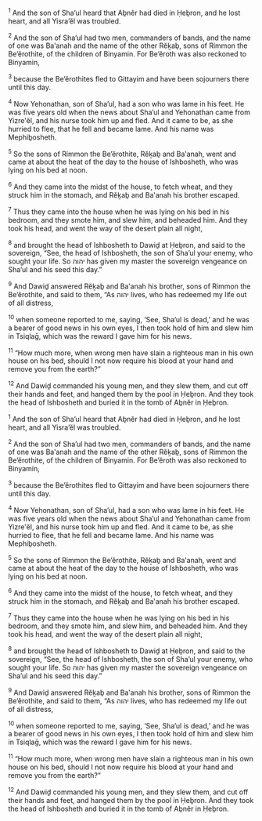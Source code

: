 <sup>1</sup> And the son of Sha’ul heard that Aḇnĕr had died in Ḥeḇron, and he lost heart, and all Yisra’ĕl was troubled.

<sup>2</sup> And the son of Sha’ul had two men, commanders of bands, and the name of one was Ba‛anah and the name of the other Rĕḵaḇ, sons of Rimmon the Be’ĕrothite, of the children of Binyamin. For Be’ĕroth was also reckoned to Binyamin,

<sup>3</sup> because the Be’ĕrothites fled to Gittayim and have been sojourners there until this day.

<sup>4</sup> Now Yehonathan, son of Sha’ul, had a son who was lame in his feet. He was five years old when the news about Sha’ul and Yehonathan came from Yizre‛ĕl, and his nurse took him up and fled. And it came to be, as she hurried to flee, that he fell and became lame. And his name was Mephiḇosheth.

<sup>5</sup> So the sons of Rimmon the Be’ĕrothite, Rĕḵaḇ and Ba‛anah, went and came at about the heat of the day to the house of Ishbosheth, who was lying on his bed at noon.

<sup>6</sup> And they came into the midst of the house, to fetch wheat, and they struck him in the stomach, and Rĕḵaḇ and Ba‛anah his brother escaped.

<sup>7</sup> Thus they came into the house when he was lying on his bed in his bedroom, and they smote him, and slew him, and beheaded him. And they took his head, and went the way of the desert plain all night,

<sup>8</sup> and brought the head of Ishbosheth to Dawiḏ at Ḥeḇron, and said to the sovereign, “See, the head of Ishbosheth, the son of Sha’ul your enemy, who sought your life. So יהוה has given my master the sovereign vengeance on Sha’ul and his seed this day.”

<sup>9</sup> And Dawiḏ answered Rĕḵaḇ and Ba‛anah his brother, sons of Rimmon the Be’ĕrothite, and said to them, “As יהוה lives, who has redeemed my life out of all distress,

<sup>10</sup> when someone reported to me, saying, ‘See, Sha’ul is dead,’ and he was a bearer of good news in his own eyes, I then took hold of him and slew him in Tsiqlaḡ, which was the reward I gave him for his news.

<sup>11</sup> “How much more, when wrong men have slain a righteous man in his own house on his bed, should I not now require his blood at your hand and remove you from the earth?”

<sup>12</sup> And Dawiḏ commanded his young men, and they slew them, and cut off their hands and feet, and hanged them by the pool in Ḥeḇron. And they took the head of Ishbosheth and buried it in the tomb of Aḇnĕr in Ḥeḇron.

<sup>1</sup> And the son of Sha’ul heard that Aḇnĕr had died in Ḥeḇron, and he lost heart, and all Yisra’ĕl was troubled.

<sup>2</sup> And the son of Sha’ul had two men, commanders of bands, and the name of one was Ba‛anah and the name of the other Rĕḵaḇ, sons of Rimmon the Be’ĕrothite, of the children of Binyamin. For Be’ĕroth was also reckoned to Binyamin,

<sup>3</sup> because the Be’ĕrothites fled to Gittayim and have been sojourners there until this day.

<sup>4</sup> Now Yehonathan, son of Sha’ul, had a son who was lame in his feet. He was five years old when the news about Sha’ul and Yehonathan came from Yizre‛ĕl, and his nurse took him up and fled. And it came to be, as she hurried to flee, that he fell and became lame. And his name was Mephiḇosheth.

<sup>5</sup> So the sons of Rimmon the Be’ĕrothite, Rĕḵaḇ and Ba‛anah, went and came at about the heat of the day to the house of Ishbosheth, who was lying on his bed at noon.

<sup>6</sup> And they came into the midst of the house, to fetch wheat, and they struck him in the stomach, and Rĕḵaḇ and Ba‛anah his brother escaped.

<sup>7</sup> Thus they came into the house when he was lying on his bed in his bedroom, and they smote him, and slew him, and beheaded him. And they took his head, and went the way of the desert plain all night,

<sup>8</sup> and brought the head of Ishbosheth to Dawiḏ at Ḥeḇron, and said to the sovereign, “See, the head of Ishbosheth, the son of Sha’ul your enemy, who sought your life. So יהוה has given my master the sovereign vengeance on Sha’ul and his seed this day.”

<sup>9</sup> And Dawiḏ answered Rĕḵaḇ and Ba‛anah his brother, sons of Rimmon the Be’ĕrothite, and said to them, “As יהוה lives, who has redeemed my life out of all distress,

<sup>10</sup> when someone reported to me, saying, ‘See, Sha’ul is dead,’ and he was a bearer of good news in his own eyes, I then took hold of him and slew him in Tsiqlaḡ, which was the reward I gave him for his news.

<sup>11</sup> “How much more, when wrong men have slain a righteous man in his own house on his bed, should I not now require his blood at your hand and remove you from the earth?”

<sup>12</sup> And Dawiḏ commanded his young men, and they slew them, and cut off their hands and feet, and hanged them by the pool in Ḥeḇron. And they took the head of Ishbosheth and buried it in the tomb of Aḇnĕr in Ḥeḇron.

